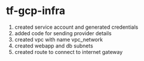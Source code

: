 # tf-gcp-infra

1. created service account and generated credentials
2. added code for sending provider details
3. created vpc with name vpc_network 
4. created webapp and db subnets
5. created route to connect to internet gateway
